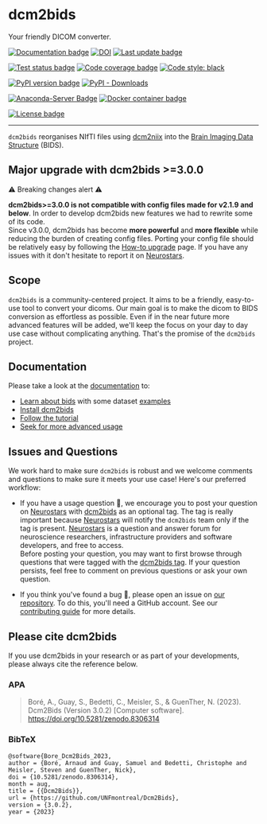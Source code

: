 # dcm2bids
Your friendly DICOM converter.

[![Documentation badge](https://img.shields.io/badge/Documentation-dcm2bids-succes.svg)](https://unfmontreal.github.io/Dcm2Bids)
[![DOI](https://zenodo.org/badge/doi/10.5281/zenodo.2616548.svg)](https://zenodo.org/badge/latestdoi/59581295)
[![Last update badge](https://anaconda.org/conda-forge/dcm2bids/badges/latest_release_date.svg)](https://anaconda.org/conda-forge/dcm2bids)


[![Test status badge](https://github.com/unfmontreal/Dcm2Bids/workflows/Tests/badge.svg)](https://github.com/unfmontreal/Dcm2Bids/actionsk)
[![Code coverage badge](https://codecov.io/gh/unfmontreal/Dcm2Bids/branch/master/graph/badge.svg)](https://codecov.io/gh/unfmontreal/Dcm2Bids)
[![Code style: black](https://img.shields.io/badge/code%20style-black-000000.svg)](https://github.com/psf/black)


[![PyPI version badge](https://img.shields.io/pypi/v/dcm2bids?logo=pypi&logoColor=white)](https://pypi.org/project/dcm2bids)
[![PyPI - Downloads](https://static.pepy.tech/badge/dcm2bids)](https://pypi.org/project/dcm2bids)

[![Anaconda-Server Badge](https://img.shields.io/conda/vn/conda-forge/dcm2bids?logo=anaconda&logoColor=white)](https://anaconda.org/conda-forge/dcm2bids)
[![Docker container badge](https://img.shields.io/docker/v/unfmontreal/dcm2bids?label=docker&logo=docker&logoColor=white)](https://hub.docker.com/r/unfmontreal/dcm2bids)


[![License badge](https://img.shields.io/pypi/l/dcm2bids)](/docs/LICENSE.txt)

---

`dcm2bids` reorganises NIfTI files using [dcm2niix][dcm2niix-github] into the [Brain Imaging Data Structure][bids] (BIDS).


## Major upgrade with dcm2bids >=3.0.0

⚠️ Breaking changes alert ⚠️

**dcm2bids>=3.0.0 is not compatible with config files made for v2.1.9 and below**.
In order to develop dcm2bids new features we had to rewrite some of its code.  
Since v3.0.0, dcm2bids has become **more powerful** and **more flexible** while reducing the burden of creating config files. Porting your config file should be relatively easy by following the [How-to upgrade][dcm2bids-upgrade] page.
If you have any issues with it don't hesitate to report it on [Neurostars][neurostars-dcm2bids].

## Scope

`dcm2bids` is a community-centered project. It aims to be a friendly,
easy-to-use tool to convert your dicoms. Our main goal is to make the dicom
to BIDS conversion as effortless as possible. Even if in the near future
more advanced features will be added, we'll keep the focus on your day
to day use case without complicating anything. That's the promise of the `dcm2bids` project.

## Documentation

Please take a look at the [documentation][dcm2bids-doc] to:

* [Learn about bids][bids-spec] with some dataset [examples][bids-examples]
* [Install dcm2bids][dcm2bids-install]
* [Follow the tutorial][dcm2bids-tutorial]
* [Seek for more advanced usage][dcm2bids-advanced]

## Issues and Questions

We work hard to make sure `dcm2bids` is robust and we welcome comments and questions to make sure it meets your use case! Here's our preferred workflow:

- If you have a usage question :raising_hand:, we encourage you to post your question on [Neurostars][neurostars] with [dcm2bids][neurostars-dcm2bids] as an optional tag. The tag is really important because [Neurostars][neurostars-dcm2bids] will notify the `dcm2bids` team only if the tag is present. [Neurostars][neurostars-dcm2bids] is a question and answer forum for neuroscience researchers, infrastructure providers and software developers, and free to access.  
Before posting your question, you may want to first browse through questions that were tagged with the [dcm2bids tag][neurostars-dcm2bids]. If your question persists, feel free to comment on previous questions or ask your own question.

- If you think you've found a bug :bug:, please open an issue on [our repository][dcm2bids-issues]. To do this, you'll need a GitHub account. See our [contributing guide](CONTRIBUTING/#open-an-issue-or-choose-one-to-fix) for more details.


[bids]: http://bids.neuroimaging.io/
[bids-examples]: https://github.com/bids-standard/bids-examples
[bids-spec]: https://bids-specification.readthedocs.io/en/stable/
[dcm2bids-doc]: https://unfmontreal.github.io/Dcm2Bids
[dcm2bids-install]: https://unfmontreal.github.io/Dcm2Bids/latest/get-started/install/
[dcm2bids-tutorial]: https://unfmontreal.github.io/Dcm2Bids/latest/tutorial/first-steps/#tutorial-first-steps
[dcm2bids-advanced]: https://unfmontreal.github.io/Dcm2Bids/latest/advanced/
[dcm2bids-upgrade]: https://unfmontreal.github.io/Dcm2Bids/dev/upgrade/
[dcm2bids-issues]: https://github.com/UNFmontreal/Dcm2Bids/issues
[dcm2niix-install]: https://github.com/rordenlab/dcm2niix#install
[dcm2niix-github]: https://github.com/rordenlab/dcm2niix
[neurostars]: https://neurostars.org/
[neurostars-dcm2bids]: https://neurostars.org/tag/dcm2bids
[dcm2bids-contributing]:  https://unfmontreal.github.io/Dcm2Bids/latest/how-to/contributing/

## Please cite dcm2bids

If you use dcm2bids in your research or as part of your developments, please always cite the reference below.

### APA

> Boré, A., Guay, S., Bedetti, C., Meisler, S., & GuenTher, N. (2023). Dcm2Bids (Version 3.0.2) [Computer software]. https://doi.org/10.5281/zenodo.8306314

### BibTeX

```
@software{Bore_Dcm2Bids_2023,
author = {Boré, Arnaud and Guay, Samuel and Bedetti, Christophe and Meisler, Steven and GuenTher, Nick},
doi = {10.5281/zenodo.8306314},
month = aug,
title = {{Dcm2Bids}},
url = {https://github.com/UNFmontreal/Dcm2Bids},
version = {3.0.2},
year = {2023}
```
